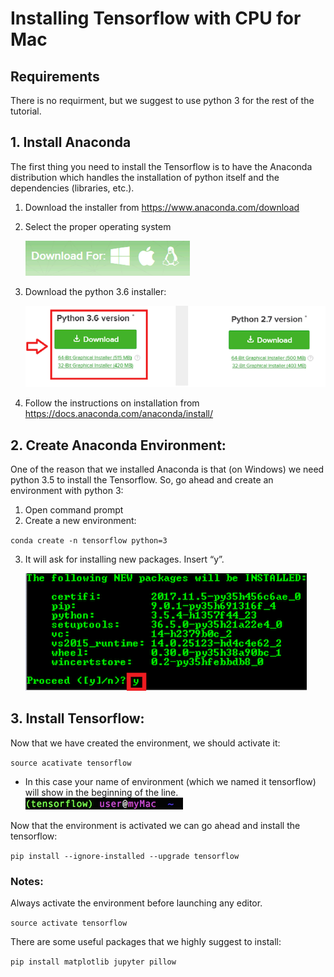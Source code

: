 # Installing Tensorflow with CPU for Mac

## Requirements

There is no requirment, but we suggest to use python 3 for the rest of the tutorial.

## 1. Install Anaconda

The first thing you need to install the Tensorflow is to have the Anaconda distribution which handles the installation of python itself and the dependencies (libraries, etc.).

 1. Download the installer from https://www.anaconda.com/download
 2. Select the proper operating system

    ![Alt text](files/dl_os.png)

 3. Download the python 3.6 installer:

    ![Alt text](files/dl_ver.png)

 4. Follow the instructions on installation from https://docs.anaconda.com/anaconda/install/


## 2. Create Anaconda Environment:

One of the reason that we installed Anaconda is that (on Windows) we need python 3.5 to install the Tensorflow. So, go ahead and create an environment with python 3:
  1. Open command prompt
  2. Create a new environment:

  `conda create -n tensorflow python=3`

  3. It will ask for installing new packages. Insert “y”.

      ![Alt text](files/conda_env_y.png)

## 3. Install Tensorflow:
Now that we have created the environment, we should activate it:

  `source acativate tensorflow`

  * In this case your name of environment (which we named it tensorflow) will show in the beginning of the line.
  ![Alt text](files/mac_cmd_change.png)


Now that the environment is activated we can go ahead and install the tensorflow:

`pip install --ignore-installed --upgrade tensorflow`

### Notes:
Always activate the environment before launching any editor.

`source activate tensorflow`

There are some useful packages that we highly suggest to install:

`pip install matplotlib jupyter pillow`





